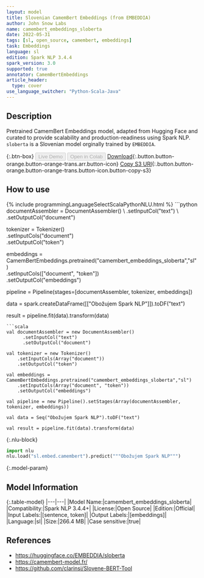 ```yaml
---
layout: model
title: Slovenian CamemBert Embeddings (from EMBEDDIA)
author: John Snow Labs
name: camembert_embeddings_sloberta
date: 2022-05-31
tags: [sl, open_source, camembert, embeddings]
task: Embeddings
language: sl
edition: Spark NLP 3.4.4
spark_version: 3.0
supported: true
annotator: CamemBertEmbeddings
article_header:
  type: cover
use_language_switcher: "Python-Scala-Java"
---
```


## Description

Pretrained CamemBert Embeddings model, adapted from Hugging Face and curated to provide scalability and production-readiness using Spark NLP. `sloberta` is a Slovenian model orginally trained by `EMBEDDIA`.

{:.btn-box}
<button class="button button-orange" disabled>Live Demo</button>
<button class="button button-orange" disabled>Open in Colab</button>
[Download](https://s3.amazonaws.com/auxdata.johnsnowlabs.com/public/models/camembert_embeddings_sloberta_sl_3.4.4_3.0_1653991888839.zip){:.button.button-orange.button-orange-trans.arr.button-icon}
[Copy S3 URI](s3://auxdata.johnsnowlabs.com/public/models/camembert_embeddings_sloberta_sl_3.4.4_3.0_1653991888839.zip){:.button.button-orange.button-orange-trans.button-icon.button-copy-s3}

## How to use



<div class="tabs-box" markdown="1">
{% include programmingLanguageSelectScalaPythonNLU.html %}
```python
documentAssembler = DocumentAssembler() \
    .setInputCol("text") \
    .setOutputCol("document")

tokenizer = Tokenizer() \
    .setInputCols("document") \
    .setOutputCol("token")

embeddings = CamemBertEmbeddings.pretrained("camembert_embeddings_sloberta","sl") \
    .setInputCols(["document", "token"]) \
    .setOutputCol("embeddings")

pipeline = Pipeline(stages=[documentAssembler, tokenizer, embeddings])

data = spark.createDataFrame([["Obožujem Spark NLP"]]).toDF("text")

result = pipeline.fit(data).transform(data)
```
```scala
val documentAssembler = new DocumentAssembler()
      .setInputCol("text")
      .setOutputCol("document")

val tokenizer = new Tokenizer()
    .setInputCols(Array("document"))
    .setOutputCol("token")

val embeddings = CamemBertEmbeddings.pretrained("camembert_embeddings_sloberta","sl")
    .setInputCols(Array("document", "token"))
    .setOutputCol("embeddings")

val pipeline = new Pipeline().setStages(Array(documentAssembler, tokenizer, embeddings))

val data = Seq("Obožujem Spark NLP").toDF("text")

val result = pipeline.fit(data).transform(data)
```


{:.nlu-block}
```python
import nlu
nlu.load("sl.embed.camembert").predict("""Obožujem Spark NLP""")
```

</div>

{:.model-param}
## Model Information

{:.table-model}
|---|---|
|Model Name:|camembert_embeddings_sloberta|
|Compatibility:|Spark NLP 3.4.4+|
|License:|Open Source|
|Edition:|Official|
|Input Labels:|[sentence, token]|
|Output Labels:|[embeddings]|
|Language:|sl|
|Size:|266.4 MB|
|Case sensitive:|true|

## References

- https://huggingface.co/EMBEDDIA/sloberta
- https://camembert-model.fr/
- https://github.com/clarinsi/Slovene-BERT-Tool